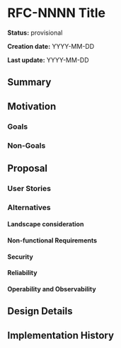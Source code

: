 # RFC-NNNN Title

<!--
The title must be short and descriptive.
-->

**Status:** provisional

<!--
Status represents the current state of the RFC.
Must be one of `provisional`, `implementable`, `implemented`, `deferred`, `rejected`, `withdrawn`, or `replaced`.
-->

**Creation date:** YYYY-MM-DD

**Last update:** YYYY-MM-DD

## Summary

<!--
One paragraph explanation of the proposed feature or enhancement.
-->

## Motivation

<!--
This section is for explicitly listing the motivation, goals, and non-goals of
this RFC. Describe why the change is important and the benefits to users.
-->

### Goals

<!--
List the specific goals of this RFC. What is it trying to achieve? How will we
know that this has succeeded?
-->

### Non-Goals

<!--
What is out of scope for this RFC? Listing non-goals helps to focus discussion
and make progress.
-->

## Proposal

<!--
This is where we get down to the specifics of what the proposal actually is.
This should have enough detail that reviewers can understand exactly what
you're proposing, but should not include things like API designs or
implementation.

If the RFC goal is to document best practices,
then this section can be replaced with the the actual documentation.
-->

### User Stories

<!--
Optional if existing discussions and/or issues are linked in the motivation section.
-->

### Alternatives

<!--
List plausible alternatives to the proposal and explain why the proposal is superior.

This is a good place to incorporate suggestions made during discussion of the RFC.
-->

#### Landscape consideration 

<!--
Landscape of existing solution used as input to conform our alternatives list. 
-->


#### Non-functional Requirements

<!--
To complete the proposal with non-functional requirements on how the solution addresses them.

The subsections are the ones we think are a baseline to be considered. If your solution calls for other ones, feel 
free to add them in addition.

Comments in the subsections are examples of questions of problems to address within that section.  
-->


#### Security

<!--
Some questions for this section could be 

- How the solution handles securely e2e the workflow with the user and other systems.
- How we are reducing the risks of the solution to be compromised.  
- How do keep secure the data and other customer assets. 
-->

#### Reliability

<!--
Some questions for this section could be 

- How the solution handles failure and recovers in a context of non-reliable cloud infrastructure (network, compute etc ...)
- How the solution is able to adapt and scale to different processing units (requests, jobs, etc ...)
-->


#### Operability and Observability

<!--
Some questions for this section could be 

- How a developer is able to troubleshoot a known issue within our solution.
- How a developer is able to troubleshoot an unknown issue within our solution.
- How a developer is able to understand how the solution behaves.
-->


## Design Details

<!--
This section should contain enough information that the specifics of your
change are understandable. This may include API specs and code snippets.

The design details should address at least the following questions:
- How can this feature be enabled / disabled?
- Does enabling the feature change any default behavior?
- Can the feature be disabled once it has been enabled?
- How can an operator determine if the feature is in use?
- Are there any drawbacks when enabling this feature?
-->

## Implementation History

<!--
Major milestones in the lifecycle of the RFC such as:
- The first Weave Gitops release where an initial version of the RFC was available.
- The version of Weave Gitops where the RFC graduated to general availability.
- The version of Weave Gitops where the RFC was retired or superseded.
-->